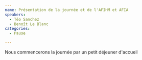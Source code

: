 ```yaml
---
name: Présentation de la journée et de l'AFIHM et AFIA
speakers:
  - Téo Sanchez
  - Benoît Le Blanc
categories:
  - Pause

---
```


Nous commencerons la journée par un petit déjeuner d'accueil 